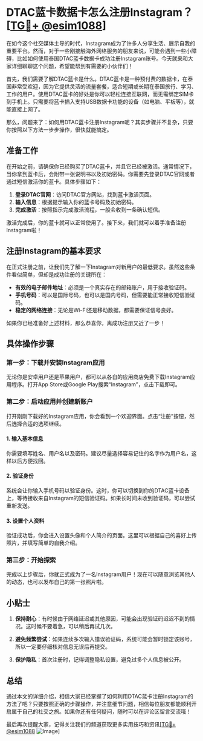 # DTAC蓝卡数据卡怎么注册Instagram？[[TG💪+ @esim1088](https://t.me/s/esim1088)]

在如今这个社交媒体主导的时代，Instagram成为了许多人分享生活、展示自我的重要平台。然而，对于一些刚接触海外网络服务的朋友来说，可能会遇到一些小障碍，比如如何使用泰国DTAC蓝卡数据卡成功注册Instagram账号。今天就来和大家详细聊聊这个问题，希望能帮到有需要的小伙伴们！

首先，我们需要了解DTAC蓝卡是什么。DTAC蓝卡是一种预付费的数据卡，在泰国非常受欢迎，因为它提供灵活的流量套餐，适合短期或长期在泰国旅行、学习、工作的用户。使用DTAC蓝卡的好处是你可以轻松连接互联网，而无需绑定SIM卡到手机上。只需要将蓝卡插入支持USB数据卡功能的设备（如电脑、平板等），就能直接上网了。

那么，问题来了：如何用DTAC蓝卡注册Instagram呢？其实步骤并不复杂，只要你按照以下方法一步步操作，很快就能搞定。

## 准备工作

在开始之前，请确保你已经购买了DTAC蓝卡，并且它已经被激活。通常情况下，当你拿到蓝卡后，会附带一张说明书以及初始密码。你需要先登录DTAC官网或者通过短信激活你的蓝卡。具体步骤如下：

1. **登录DTAC官网**：访问DTAC官方网站，找到蓝卡激活页面。
2. **输入信息**：根据提示输入你的蓝卡号码及初始密码。
3. **完成激活**：按照指示完成激活流程，一般会收到一条确认短信。

激活完成后，你的蓝卡就可以正常使用了。接下来，我们就可以着手准备注册Instagram啦！

## 注册Instagram的基本要求

在正式注册之前，让我们先了解一下Instagram对新用户的最低要求。虽然这些条件看似简单，但却是成功注册的关键所在：

- **有效的电子邮件地址**：必须是一个真实存在的邮箱账户，用于接收验证码。
- **手机号码**：可以是国际号码，也可以是国内号码，但需要能正常接收短信验证码。
- **稳定的网络连接**：无论是Wi-Fi还是移动数据，都需要保证信号良好。

如果你已经准备好上述材料，那么恭喜你，离成功注册又近了一步！

## 具体操作步骤

### 第一步：下载并安装Instagram应用

无论你是安卓用户还是苹果用户，都可以从各自的应用商店免费下载Instagram应用程序。打开App Store或Google Play搜索“Instagram”，点击下载即可。

### 第二步：启动应用并创建新账户

打开刚刚下载好的Instagram应用，你会看到一个欢迎界面。点击“注册”按钮，然后选择合适的选项继续。

#### 1. 输入基本信息
你需要填写姓名、用户名以及密码。建议尽量选择容易记住的名字作为用户名，这样以后方便找回。

#### 2. 验证身份
系统会让你输入手机号码以验证身份。这时，你可以切换到你的DTAC蓝卡设备上，等待接收来自Instagram的短信验证码。如果长时间未收到验证码，可以尝试重新发送。

#### 3. 设置个人资料
验证成功后，你会进入设置头像和个人简介的页面。这里可以根据自己的喜好上传照片，并填写简单的自我介绍。

### 第三步：开始探索

完成以上步骤后，你就正式成为了一名Instagram用户！现在可以随意浏览其他人的动态，也可以发布自己的第一张照片啦。

## 小贴士

1. **保持耐心**：有时候由于网络延迟或其他原因，可能会出现验证码迟迟不到的情况。这时候不要着急，可以稍后再试几次。
   
2. **避免频繁尝试**：如果连续多次输入错误验证码，系统可能会暂时锁定该账号，所以一定要仔细核对信息无误后再提交。

3. **保护隐私**：首次注册时，记得调整隐私设置，避免过多个人信息被公开。

## 总结

通过本文的详细介绍，相信大家已经掌握了如何利用DTAC蓝卡注册Instagram的方法了吧？只要按照正确的步骤操作，并注意细节问题，相信每位朋友都能顺利开启属于自己的社交之旅。如果你还有任何疑问，随时可以在评论区留言交流哦！

最后再次提醒大家，记得关注我们的频道获取更多实用技巧和资讯[[TG💪+ @esim1088](https://t.me/s/esim1088) ![Image](https://i.postimg.cc/4NQfJmqS/Snipaste-2025-05-13-00-14-12.png)]